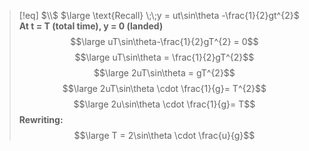 >[!eq] $\\$
>$\large \text{Recall} \;\;y = ut\sin\theta -\frac{1}{2}gt^{2}$
>**At t = T (total time), y = 0 (landed)**
>$$\large uT\sin\theta-\frac{1}{2}gT^{2} = 0$$
>$$\large uT\sin\theta = \frac{1}{2}gT^{2}$$
>$$\large 2uT\sin\theta = gT^{2}$$
>$$\large 2uT\sin\theta \cdot \frac{1}{g}= T^{2}$$
>$$\large 2u\sin\theta \cdot \frac{1}{g}= T$$
>**Rewriting:**
>$$\large T = 2\sin\theta \cdot \frac{u}{g}$$
>